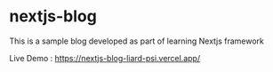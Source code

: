 # nextjs-blog
This is a sample blog developed as part of learning Nextjs framework

Live Demo : https://nextjs-blog-liard-psi.vercel.app/

